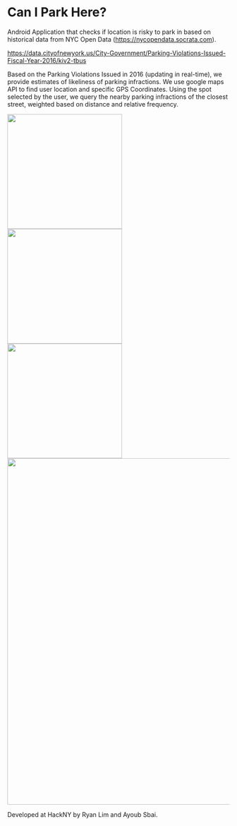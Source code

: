 # Can I Park Here?
Android Application that checks if location is risky to park in based on historical data from NYC Open Data (https://nycopendata.socrata.com).

https://data.cityofnewyork.us/City-Government/Parking-Violations-Issued-Fiscal-Year-2016/kiv2-tbus

Based on the Parking Violations Issued in 2016 (updating in real-time), we provide estimates of likeliness of parking infractions. We use google maps API to find user location and specific GPS Coordinates. Using the spot selected by the user, we query the nearby parking infractions of the closest street, weighted based on distance and relative frequency.

<img src="http://i.imgur.com/FKAzZiz.png" width="260" /> 
<img src="http://i.imgur.com/qhskVxA.png" width="260" />
<img src="http://i.imgur.com/VGGw4Fw.png" width="260" />
<img src="http://i.imgur.com/GLZYCU0.png" width="785" />

Developed at HackNY by Ryan Lim and Ayoub Sbai.
